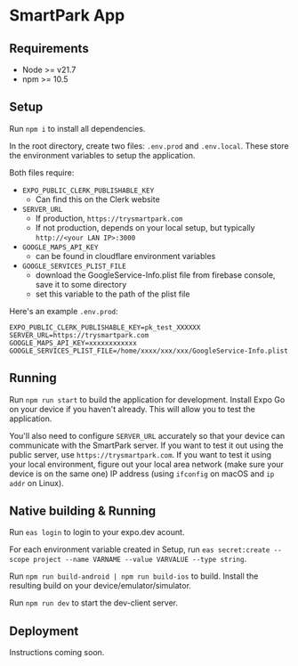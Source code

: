 # SmartPark App

## Requirements
- Node >= v21.7
- npm >= 10.5

## Setup
Run `npm i` to install all dependencies. 

In the root directory, create two files: `.env.prod` and `.env.local`. These
store the environment variables to setup the application.

Both files require:
- `EXPO_PUBLIC_CLERK_PUBLISHABLE_KEY`
    - Can find this on the Clerk website
- `SERVER_URL`
    - If production, `https://trysmartpark.com`
    - If not production, depends on your local setup, but typically
      `http://<your LAN IP>:3000`
- `GOOGLE_MAPS_API_KEY`
    - can be found in cloudflare environment variables
- `GOOGLE_SERVICES_PLIST_FILE`
    - download the GoogleService-Info.plist file from firebase console, save it to some directory
    - set this variable to the path of the plist file

Here's an example `.env.prod`:
```
EXPO_PUBLIC_CLERK_PUBLISHABLE_KEY=pk_test_XXXXXX
SERVER_URL=https://trysmartpark.com
GOOGLE_MAPS_API_KEY=xxxxxxxxxxxx
GOOGLE_SERVICES_PLIST_FILE=/home/xxxx/xxx/xxx/GoogleService-Info.plist
```

## Running
Run `npm run start` to build the application for development. Install Expo Go
on your device if you haven't already. This will allow you to test the
application.

You'll also need to configure `SERVER_URL` accurately so that your device can
communicate with the SmartPark server. If you want to test it out using the
public server, use `https://trysmartpark.com`. If you want to test it using
your local environment, figure out your local area network (make sure your
device is on the same one) IP address (using `ifconfig` on macOS and `ip addr`
on Linux). 

## Native building & Running
Run `eas login` to login to your expo.dev acount.

For each environment variable created in Setup, run `eas secret:create --scope project --name VARNAME --value VARVALUE --type string`.

Run `npm run build-android | npm run build-ios` to build. Install the resulting build on your device/emulator/simulator.

Run `npm run dev` to start the dev-client server.

## Deployment
Instructions coming soon.

